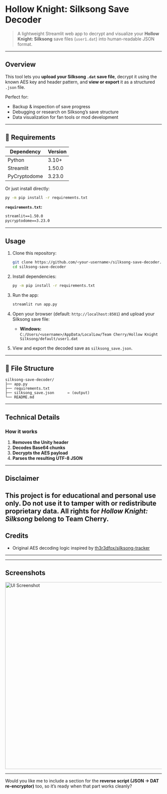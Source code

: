 # Hollow Knight: Silksong Save Decoder

> A lightweight Streamlit web app to decrypt and visualize your **Hollow Knight: Silksong** save files (`user1.dat`) into human-readable JSON format.

---

##  Overview

This tool lets you **upload your Silksong `.dat` save file**, decrypt it using the known AES key and header pattern, and **view or export** it as a structured `.json` file.

Perfect for:
- Backup & inspection of save progress  
- Debugging or research on Silksong’s save structure  
- Data visualization for fan tools or mod development  

---

## 🧰 Requirements

| Dependency | Version |
|-------------|----------|
| Python | 3.10+ |
| Streamlit | 1.50.0 |
| PyCryptodome | 3.23.0 |

Or just install directly:

```bash
py -m pip install -r requirements.txt
````

**`requirements.txt`:**

```txt
streamlit==1.50.0
pycryptodome==3.23.0
```

---

## Usage

1. Clone this repository:

   ```bash
   git clone https://github.com/<your-username>/silksong-save-decoder.git
   cd silksong-save-decoder
   ```

2. Install dependencies:

   ```bash
   py -m pip install -r requirements.txt
   ```

3. Run the app:

   ```bash
   streamlit run app.py
   ```


4. Open your browser (default: `http://localhost:8501`) and upload your Silksong save file:

   - **Windows:**  
     `C:/Users/<username>/AppData/LocalLow/Team Cherry/Hollow Knight Silksong/default/user1.dat`

5. View and export the decoded save as `silksong_save.json`.

---

## 🧩 File Structure

```
silksong-save-decoder/
├── app.py
├── requirements.txt
├── silksong_save.json      ← (output)
└── README.md
```

---

## Technical Details

### How it works

1. **Removes the Unity header**
2. **Decodes Base64 chunks**
3. **Decrypts the AES payload**
4. **Parses the resulting UTF-8 JSON**

---

## Disclaimer

This project is **for educational and personal use only.**
Do **not** use it to tamper with or redistribute proprietary data.
All rights for *Hollow Knight: Silksong* belong to **Team Cherry**.
---

## Credits

* Original AES decoding logic inspired by [th3r3dfox/silksong-tracker](https://github.com/th3r3dfox/silksong-tracker)
---


---

## Screenshots

<img src="https://user-images.githubusercontent.com/your-screenshot.png" width="600" alt="UI Screenshot"/>

---

Would you like me to include a section for the **reverse script (JSON → DAT re-encryptor)** too, so it’s ready when that part works cleanly?
